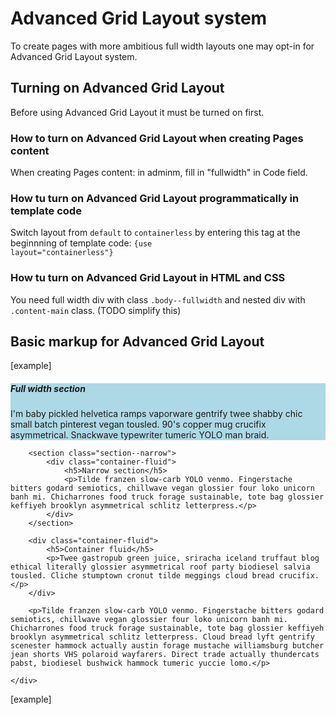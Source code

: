 Advanced Grid Layout system
===========================

To create pages with more ambitious full width layouts one may opt-in for Advanced Grid Layout system.

## Turning on Advanced Grid Layout

Before using Advanced Grid Layout it must be turned on first.

### How to turn on Advanced Grid Layout when creating Pages content

When creating Pages content: in adminm, fill in "fullwidth" in Code field.

### How tu turn on Advanced Grid Layout programmatically in template code

Switch layout from <code>default</code> to <code>containerless</code> by entering this tag at the beginnning of template code:
<code>{use layout="containerless"}
</code>

### How tu turn on Advanced Grid Layout in HTML and CSS

You need full width div with class <code>.body--fullwidth</code> and nested div with <code>.content-main</code> class. 
(TODO simplify this)

## Basic markup for Advanced Grid Layout

[example]
<div class="body--fullwidth">
	<div class="content-main">
		<section class="section--fullwidth" style="background-color: lightblue">
			<div class="container-fluid">
				<h5>Full width section</h5>
				<p>I'm baby pickled helvetica ramps vaporware gentrify twee shabby chic small batch pinterest vegan tousled. 90's copper mug crucifix asymmetrical. Snackwave typewriter tumeric YOLO man braid.</p>
			</div>
		</section>
		
		<section class="section--narrow">
			<div class="container-fluid">
				<h5>Narrow section</h5>
				<p>Tilde franzen slow-carb YOLO venmo. Fingerstache bitters godard semiotics, chillwave vegan glossier four loko unicorn banh mi. Chicharrones food truck forage sustainable, tote bag glossier keffiyeh brooklyn asymmetrical schlitz letterpress.</p>
			</div>
		</section>
		
		<div class="container-fluid">
			<h5>Container fluid</h5>
			<p>Twee gastropub green juice, sriracha iceland truffaut blog ethical literally glossier asymmetrical roof party biodiesel salvia tousled. Cliche stumptown cronut tilde meggings cloud bread crucifix.</p>
		</div>
		
		<p>Tilde franzen slow-carb YOLO venmo. Fingerstache bitters godard semiotics, chillwave vegan glossier four loko unicorn banh mi. Chicharrones food truck forage sustainable, tote bag glossier keffiyeh brooklyn asymmetrical schlitz letterpress. Cloud bread lyft gentrify scenester hammock actually austin forage mustache williamsburg butcher jean shorts VHS polaroid wayfarers. Direct trade actually thundercats pabst, biodiesel bushwick hammock tumeric yuccie lomo.</p>
		
	</div>
	
</div>
[example]